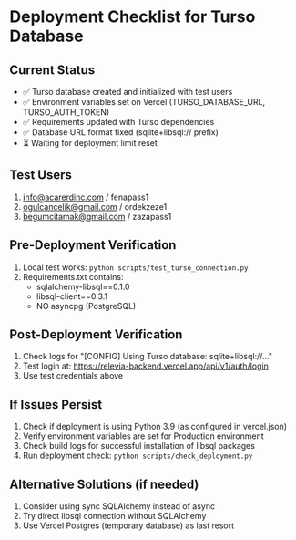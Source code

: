 # Deployment Checklist for Turso Database

## Current Status
- ✅ Turso database created and initialized with test users
- ✅ Environment variables set on Vercel (TURSO_DATABASE_URL, TURSO_AUTH_TOKEN)
- ✅ Requirements updated with Turso dependencies
- ✅ Database URL format fixed (sqlite+libsql:// prefix)
- ⏳ Waiting for deployment limit reset

## Test Users
1. info@acarerdinc.com / fenapass1
2. ogulcancelik@gmail.com / ordekzeze1
3. begumcitamak@gmail.com / zazapass1

## Pre-Deployment Verification
1. Local test works: `python scripts/test_turso_connection.py`
2. Requirements.txt contains:
   - sqlalchemy-libsql==0.1.0
   - libsql-client==0.3.1
   - NO asyncpg (PostgreSQL)

## Post-Deployment Verification
1. Check logs for "[CONFIG] Using Turso database: sqlite+libsql://..."
2. Test login at: https://relevia-backend.vercel.app/api/v1/auth/login
3. Use test credentials above

## If Issues Persist
1. Check if deployment is using Python 3.9 (as configured in vercel.json)
2. Verify environment variables are set for Production environment
3. Check build logs for successful installation of libsql packages
4. Run deployment check: `python scripts/check_deployment.py`

## Alternative Solutions (if needed)
1. Consider using sync SQLAlchemy instead of async
2. Try direct libsql connection without SQLAlchemy
3. Use Vercel Postgres (temporary database) as last resort